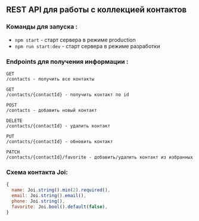 ## REST API для работы с коллекцией контактов

### Команды для запуска :

- `npm start` - старт сервера в режиме production
- `npm run start:dev` - старт сервера в режиме разработки

### Endpoints для получения информации :

    GET
    /contacts - получить все контакты

    GET
    /contacts/{contactId} - получить контакт по id

    POST
    /contacts - добавить новый контакт

    DELETE
    /contacts/{contactId} - удалить контакт

    PUT
    /contacts/{contactId} - обновить контакт

    PATCH
    /contacts/{contactId}/favorite - добавить/удалить контакт из избранных

### Схема контакта Joi:

```js
{
  name: Joi.string().min(2).required(),
  email: Joi.string().email(),
  phone: Joi.string(),
  favorite: Joi.bool().default(false),
}
```
